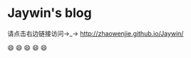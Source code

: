 # Jaywin's  blog
请点击右边链接访问→_→ http://zhaowenjie.github.io/Jaywin/

:smile: :smile: :smile: :smile: :smile: 
